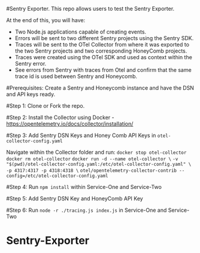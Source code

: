 #Sentry Exporter.
This repo allows users to test the Sentry Exporter.

At the end of this, you will have:

- Two Node.js applications capable of creating events.
- Errors will be sent to two different Sentry projects using the Sentry SDK.
- Traces will be sent to the OTel Collector from where it was exported to the two Sentry projects and two corresponding HoneyComb projects.
- Traces were created using the OTel SDK and used as context within the Sentry error.
- See errors from Sentry with traces from Otel and confirm that the same trace id is used between Sentry and Honeycomb.

#Prerequisites:
Create a Sentry and Honeycomb instance and have the DSN and API keys ready.

#Step 1:
Clone or Fork the repo.

#Step 2:
Install the Collector using Docker - https://opentelemetry.io/docs/collector/installation/

#Step 3:
Add Sentry DSN Keys and Honey Comb API Keys in `otel-collector-config.yaml`

Navigate within the Collector folder and run:
`docker stop otel-collector`
`docker rm otel-collector`
`docker run -d --name otel-collector \`
`-v "$(pwd)/otel-collector-config.yaml:/etc/otel-collector-config.yaml" \`
`-p 4317:4317 -p 4318:4318 \`
`otel/opentelemetry-collector-contrib --config=/etc/otel-collector-config.yaml`

#Step 4:
Run `npm install` within Service-One and Service-Two

#Step 5:
Add Sentry DSN Key and HoneyComb API Key

#Step 6:
Run `node -r ./tracing.js index.js` in Service-One and Service-Two
# Sentry-Exporter

